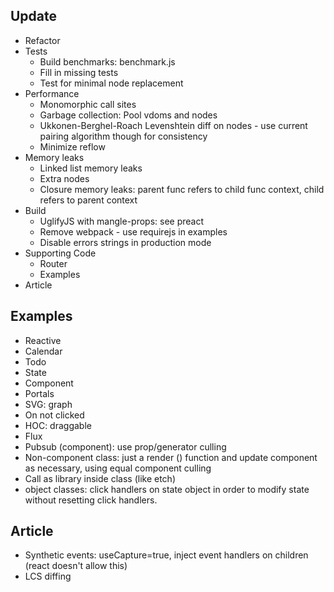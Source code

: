 
## Update
- Refactor
- Tests
    - Build benchmarks: benchmark.js
    - Fill in missing tests
    - Test for minimal node replacement
- Performance
    - Monomorphic call sites
    - Garbage collection: Pool vdoms and nodes
    - Ukkonen-Berghel-Roach Levenshtein diff on nodes - use current pairing algorithm though for consistency
    - Minimize reflow
- Memory leaks
    - Linked list memory leaks
    - Extra nodes
    - Closure memory leaks: parent func refers to child func context, child refers to parent context
- Build
    - UglifyJS with mangle-props: see preact
    - Remove webpack - use requirejs in examples
    - Disable errors strings in production mode
- Supporting Code
    - Router
    - Examples
- Article


## Examples
- Reactive
- Calendar
- Todo
- State
- Component
- Portals
- SVG: graph
- On not clicked
- HOC: draggable
- Flux
- Pubsub (component): use prop/generator culling
- Non-component class: just a render () function and update component as necessary, using equal component culling
- Call as library inside class (like etch)
- object classes: click handlers on state object in order to modify state without resetting click handlers.

## Article
- Synthetic events: useCapture=true, inject event handlers on children (react doesn't allow this)
- LCS diffing